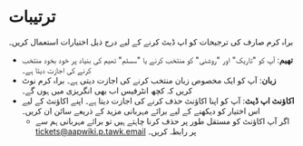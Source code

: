 # **ترتیبات**

براہ کرم صارف کی ترجیحات کو اپ ڈیٹ کرنے کے لیے درج ذیل اختیارات استعمال کریں۔
- **تھیم**: آپ کو "تاریک" اور "روشنی" کو منتخب کرنے یا "سسٹم" تھیم کی بنیاد پر خود بخود منتخب کرنے کی اجازت دیتا ہے۔
- **زبان**: آپ کو ایک مخصوص زبان منتخب کرنے کی اجازت دیتی ہے۔ براہ کرم نوٹ کریں کہ کچھ انٹرفیس اب بھی انگریزی میں ہوں گے۔
- **اکاؤنٹ اپ ڈیٹ**: آپ کو اپنا اکاؤنٹ حذف کرنے کی اجازت دیتا ہے۔ اپنے اکاؤنٹ کے لیے اس اختیار کو دیکھنے کے لیے برائے مہربانی مزید کے ذریعے سائن ان کریں۔
   - اگر آپ اکاؤنٹ کو مستقل طور پر حذف کرنا چاہتے ہیں تو برائے مہربانی ہم سے [tickets@aapwiki.p.tawk.email](mailto:tickets@aapwiki.p.tawk.email) پر رابطہ کریں۔
